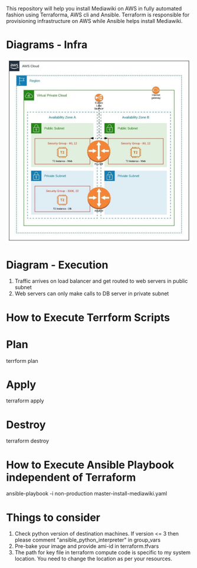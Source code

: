 This repository will help you install Mediawiki on AWS in fully automated fashion using Terraforma, AWS cli and Ansible.
Terraform is responsible for provisioning infrastructure on AWS while Ansible helps install Mediawiki.


# Diagrams - Infra
![](/mediawiki.jpeg)


# Diagram - Execution
1. Traffic arrives on load balancer and get routed to web servers in public subnet
2. Web servers can only make calls to DB server in private subnet



# How to Execute Terrform Scripts
# Plan
terrform plan
# Apply
terraform apply
# Destroy
terraform destroy


# How to Execute Ansible Playbook independent of Terraform
ansible-playbook -i non-production master-install-mediawiki.yaml

# Things to consider
1. Check python version of destination machines. If version <= 3 then please comment "ansible_python_interpreter" in group_vars
2. Pre-bake your image and provide ami-id in terraform.tfvars
3. The path for key file in terraform compute code is specific to my system location. You need to change the location as per your resources.

